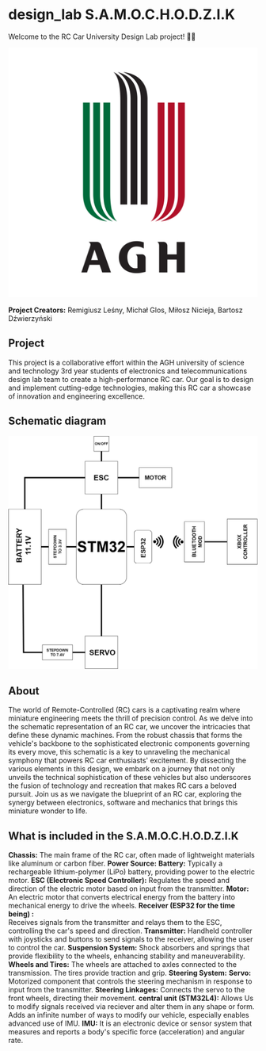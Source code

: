 # design_lab S.A.M.O.C.H.O.D.Z.I.K

Welcome to the RC Car University Design Lab project! 🚗🔧

![RC Car Image](/images/Znak_graficzny_AGH.svg.png)

**Project Creators:** Remigiusz Leśny, Michał Glos, Miłosz Nicieja, Bartosz Dźwierzyński 

## Project
  
This project is a collaborative effort within the AGH  university of science and technology 3rd year students of electronics and telecommunications design lab team to create a high-performance RC car. Our goal is to design and implement cutting-edge technologies, making this RC car a showcase of innovation and engineering excellence.

## Schematic diagram

![schematic diagram Image](images/Schematic.drawio.png)

## About 

The world of Remote-Controlled (RC) cars is a captivating realm where miniature engineering meets the thrill of precision control. As we delve into the schematic representation of an RC car, we uncover the intricacies that define these dynamic machines. From the robust chassis that forms the vehicle's backbone to the sophisticated electronic components governing its every move, this schematic is a key to unraveling the mechanical symphony that powers RC car enthusiasts' excitement. By dissecting the various elements in this design, we embark on a journey that not only unveils the technical sophistication of these vehicles but also underscores the fusion of technology and recreation that makes RC cars a beloved pursuit. Join us as we navigate the blueprint of an RC car, exploring the synergy between electronics, software and mechanics that brings this miniature wonder to life.


## What is included in the S.A.M.O.C.H.O.D.Z.I.K
**Chassis:** 
  The main frame of the RC car, often made of lightweight materials like aluminum or carbon fiber.
**Power Source:**
  **Battery:** Typically a rechargeable lithium-polymer (LiPo) battery, providing power to the electric motor.
  **ESC (Electronic Speed Controller):** Regulates the speed and direction of the electric motor based on input from the transmitter.
**Motor:**
  An electric motor that converts electrical energy from the battery into mechanical energy to drive the wheels.
**Receiver (ESP32 for the time being) :**  
  Receives signals from the transmitter and relays them to the ESC, controlling the car's speed and direction. 
**Transmitter:**
  Handheld controller with joysticks and buttons to send signals to the receiver, allowing the user to control the car.
**Suspension System:**
  Shock absorbers and springs that provide flexibility to the wheels, enhancing stability and maneuverability.
**Wheels and Tires:**
  The wheels are attached to axles connected to the transmission. The tires provide traction and grip.
**Steering System:**
  **Servo:** Motorized component that controls the steering mechanism in response to input from the transmitter.
  **Steering Linkages:** Connects the servo to the front wheels, directing their movement.
**central unit (STM32L4):**
  Allows Us to modify signals received via reciever and alter them in any shape or form. Adds an infinite number of ways to modify our vehicle, especially enables advanced use of IMU.
**IMU:**
  It is an electronic device or sensor system that measures and reports a body's specific force (acceleration) and angular rate.


